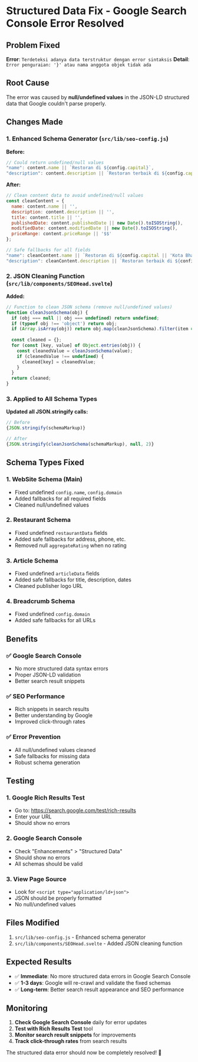 # Structured Data Fix - Google Search Console Error Resolved

## Problem Fixed

**Error**: `Terdeteksi adanya data terstruktur dengan error sintaksis`
**Detail**: `Error penguraian: '}' atau nama anggota objek tidak ada`

## Root Cause

The error was caused by **null/undefined values** in the JSON-LD structured data that Google couldn't parse properly.

## Changes Made

### 1. Enhanced Schema Generator (`src/lib/seo-config.js`)

**Before:**
```javascript
// Could return undefined/null values
"name": content.name || `Restoran di ${config.capital}`,
"description": content.description || `Restoran terbaik di ${config.capital}`,
```

**After:**
```javascript
// Clean content data to avoid undefined/null values
const cleanContent = {
  name: content.name || '',
  description: content.description || '',
  title: content.title || '',
  publishedDate: content.publishedDate || new Date().toISOString(),
  modifiedDate: content.modifiedDate || new Date().toISOString(),
  priceRange: content.priceRange || '$$'
};

// Safe fallbacks for all fields
"name": cleanContent.name || `Restoran di ${config.capital || 'Kota Bharu'}`,
"description": cleanContent.description || `Restoran terbaik di ${config.capital || 'Kota Bharu'}`,
```

### 2. JSON Cleaning Function (`src/lib/components/SEOHead.svelte`)

**Added:**
```javascript
// Function to clean JSON schema (remove null/undefined values)
function cleanJsonSchema(obj) {
  if (obj === null || obj === undefined) return undefined;
  if (typeof obj !== 'object') return obj;
  if (Array.isArray(obj)) return obj.map(cleanJsonSchema).filter(item => item !== undefined);
  
  const cleaned = {};
  for (const [key, value] of Object.entries(obj)) {
    const cleanedValue = cleanJsonSchema(value);
    if (cleanedValue !== undefined) {
      cleaned[key] = cleanedValue;
    }
  }
  return cleaned;
}
```

### 3. Applied to All Schema Types

**Updated all JSON.stringify calls:**
```javascript
// Before
{JSON.stringify(schemaMarkup)}

// After
{JSON.stringify(cleanJsonSchema(schemaMarkup), null, 2)}
```

## Schema Types Fixed

### 1. **WebSite Schema** (Main)
- Fixed undefined `config.name`, `config.domain`
- Added fallbacks for all required fields
- Cleaned null/undefined values

### 2. **Restaurant Schema**
- Fixed undefined `restaurantData` fields
- Added safe fallbacks for address, phone, etc.
- Removed null `aggregateRating` when no rating

### 3. **Article Schema**
- Fixed undefined `articleData` fields
- Added safe fallbacks for title, description, dates
- Cleaned publisher logo URL

### 4. **Breadcrumb Schema**
- Fixed undefined `config.domain`
- Added safe fallbacks for all URLs

## Benefits

### ✅ **Google Search Console**
- No more structured data syntax errors
- Proper JSON-LD validation
- Better search result snippets

### ✅ **SEO Performance**
- Rich snippets in search results
- Better understanding by Google
- Improved click-through rates

### ✅ **Error Prevention**
- All null/undefined values cleaned
- Safe fallbacks for missing data
- Robust schema generation

## Testing

### 1. **Google Rich Results Test**
- Go to: https://search.google.com/test/rich-results
- Enter your URL
- Should show no errors

### 2. **Google Search Console**
- Check "Enhancements" > "Structured Data"
- Should show no errors
- All schemas should be valid

### 3. **View Page Source**
- Look for `<script type="application/ld+json">`
- JSON should be properly formatted
- No null/undefined values

## Files Modified

1. `src/lib/seo-config.js` - Enhanced schema generator
2. `src/lib/components/SEOHead.svelte` - Added JSON cleaning function

## Expected Results

- ✅ **Immediate**: No more structured data errors in Google Search Console
- ✅ **1-3 days**: Google will re-crawl and validate the fixed schemas
- ✅ **Long-term**: Better search result appearance and SEO performance

## Monitoring

1. **Check Google Search Console** daily for error updates
2. **Test with Rich Results Test** tool
3. **Monitor search result snippets** for improvements
4. **Track click-through rates** from search results

The structured data error should now be completely resolved! 🚀
